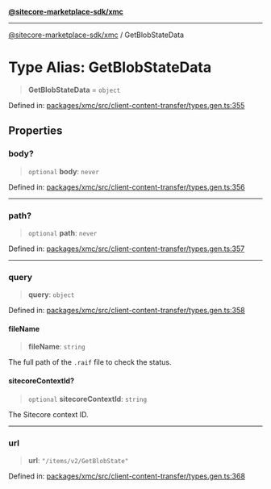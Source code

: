 [**@sitecore-marketplace-sdk/xmc**](../README.md)

***

[@sitecore-marketplace-sdk/xmc](../README.md) / GetBlobStateData

# Type Alias: GetBlobStateData

> **GetBlobStateData** = `object`

Defined in: [packages/xmc/src/client-content-transfer/types.gen.ts:355](https://github.com/Sitecore/sitecore-marketplace-sdk/blob/e87783cce9f115393973a45e109d17b99bf1df7e/packages/xmc/src/client-content-transfer/types.gen.ts#L355)

## Properties

### body?

> `optional` **body**: `never`

Defined in: [packages/xmc/src/client-content-transfer/types.gen.ts:356](https://github.com/Sitecore/sitecore-marketplace-sdk/blob/e87783cce9f115393973a45e109d17b99bf1df7e/packages/xmc/src/client-content-transfer/types.gen.ts#L356)

***

### path?

> `optional` **path**: `never`

Defined in: [packages/xmc/src/client-content-transfer/types.gen.ts:357](https://github.com/Sitecore/sitecore-marketplace-sdk/blob/e87783cce9f115393973a45e109d17b99bf1df7e/packages/xmc/src/client-content-transfer/types.gen.ts#L357)

***

### query

> **query**: `object`

Defined in: [packages/xmc/src/client-content-transfer/types.gen.ts:358](https://github.com/Sitecore/sitecore-marketplace-sdk/blob/e87783cce9f115393973a45e109d17b99bf1df7e/packages/xmc/src/client-content-transfer/types.gen.ts#L358)

#### fileName

> **fileName**: `string`

The full path of the `.raif` file to check the status.

#### sitecoreContextId?

> `optional` **sitecoreContextId**: `string`

The Sitecore context ID.

***

### url

> **url**: `"/items/v2/GetBlobState"`

Defined in: [packages/xmc/src/client-content-transfer/types.gen.ts:368](https://github.com/Sitecore/sitecore-marketplace-sdk/blob/e87783cce9f115393973a45e109d17b99bf1df7e/packages/xmc/src/client-content-transfer/types.gen.ts#L368)

